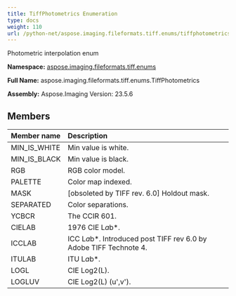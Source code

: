 ```yaml
---
title: TiffPhotometrics Enumeration
type: docs
weight: 110
url: /python-net/aspose.imaging.fileformats.tiff.enums/tiffphotometrics/
---
```


Photometric interpolation enum

**Namespace:** [aspose.imaging.fileformats.tiff.enums](/imaging/python-net/aspose.imaging.fileformats.tiff.enums/)

**Full Name:** aspose.imaging.fileformats.tiff.enums.TiffPhotometrics

**Assembly:**  Aspose.Imaging Version: 23.5.6

## **Members**
|**Member name**|**Description**|
| :- | :- |
|MIN_IS_WHITE|Min value is white.|
|MIN_IS_BLACK|Min value is black.|
|RGB|RGB color model.|
|PALETTE|Color map indexed.|
|MASK|[obsoleted by TIFF rev. 6.0] Holdout mask.|
|SEPARATED|Color separations.|
|YCBCR|The CCIR 601.|
|CIELAB|1976 CIE L*a*b*.|
|ICCLAB|ICC L*a*b*. Introduced post TIFF rev 6.0 by Adobe TIFF Technote 4.|
|ITULAB|ITU L*a*b*.|
|LOGL|CIE Log2(L).|
|LOGLUV|CIE Log2(L) (u',v').|
